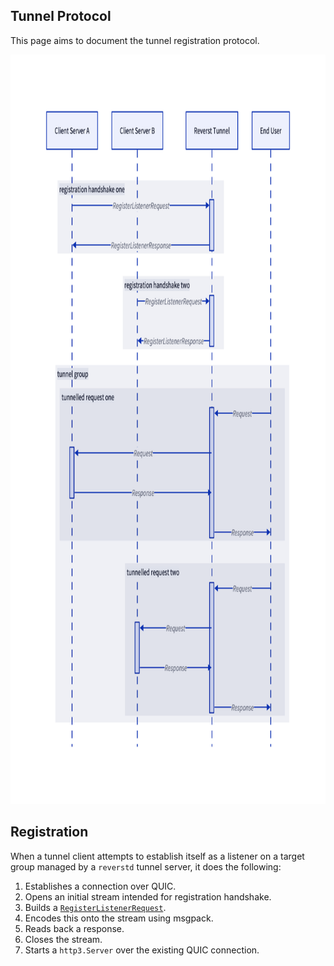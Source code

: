 Tunnel Protocol
---------------

This page aims to document the tunnel registration protocol.

<p align="center">
  <img width="800" height="1199" src="./diagram.png" alt="Tunnel Lifecycle">
</p>

## Registration

When a tunnel client attempts to establish itself as a listener on a target group managed by a `reverstd` tunnel server, it does the following:

1. Establishes a connection over QUIC.
2. Opens an initial stream intended for registration handshake.
3. Builds a [`RegisterListenerRequest`](https://pkg.go.dev/go.flipt.io/reverst@v0.1.7/pkg/protocol#RegisterListenerRequest).
4. Encodes this onto the stream using msgpack.
5. Reads back a response.
6. Closes the stream.
7. Starts a `http3.Server` over the existing QUIC connection.
